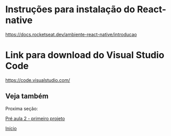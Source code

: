 # Instruções para instalação do React-native
https://docs.rocketseat.dev/ambiente-react-native/introducao
# Link para download do Visual Studio Code
https://code.visualstudio.com/

## Veja também

Proxima seção: 

[Pré aula 2 - primeiro projeto](https://github.com/AWLeiseR/ReactNative/tree/master/Pr%C3%A9%20aula%202) 

[Início](https://github.com/AWLeiseR/ReactNative) 
